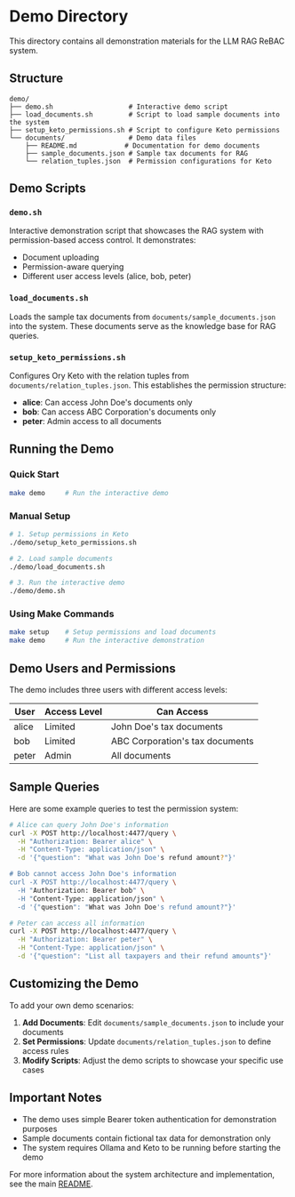 # Demo Directory

This directory contains all demonstration materials for the LLM RAG ReBAC
system.

## Structure

```
demo/
├── demo.sh                   # Interactive demo script
├── load_documents.sh         # Script to load sample documents into the system
├── setup_keto_permissions.sh # Script to configure Keto permissions
└── documents/                # Demo data files
    ├── README.md            # Documentation for demo documents
    ├── sample_documents.json # Sample tax documents for RAG
    └── relation_tuples.json  # Permission configurations for Keto
```

## Demo Scripts

### `demo.sh`

Interactive demonstration script that showcases the RAG system with
permission-based access control. It demonstrates:

- Document uploading
- Permission-aware querying
- Different user access levels (alice, bob, peter)

### `load_documents.sh`

Loads the sample tax documents from `documents/sample_documents.json` into the
system. These documents serve as the knowledge base for RAG queries.

### `setup_keto_permissions.sh`

Configures Ory Keto with the relation tuples from
`documents/relation_tuples.json`. This establishes the permission structure:

- **alice**: Can access John Doe's documents only
- **bob**: Can access ABC Corporation's documents only
- **peter**: Admin access to all documents

## Running the Demo

### Quick Start

```bash
make demo     # Run the interactive demo
```

### Manual Setup

```bash
# 1. Setup permissions in Keto
./demo/setup_keto_permissions.sh

# 2. Load sample documents
./demo/load_documents.sh

# 3. Run the interactive demo
./demo/demo.sh
```

### Using Make Commands

```bash
make setup    # Setup permissions and load documents
make demo     # Run the interactive demonstration
```

## Demo Users and Permissions

The demo includes three users with different access levels:

| User  | Access Level | Can Access                      |
| ----- | ------------ | ------------------------------- |
| alice | Limited      | John Doe's tax documents        |
| bob   | Limited      | ABC Corporation's tax documents |
| peter | Admin        | All documents                   |

## Sample Queries

Here are some example queries to test the permission system:

```bash
# Alice can query John Doe's information
curl -X POST http://localhost:4477/query \
  -H "Authorization: Bearer alice" \
  -H "Content-Type: application/json" \
  -d '{"question": "What was John Doe's refund amount?"}'

# Bob cannot access John Doe's information
curl -X POST http://localhost:4477/query \
  -H "Authorization: Bearer bob" \
  -H "Content-Type: application/json" \
  -d '{"question": "What was John Doe's refund amount?"}'

# Peter can access all information
curl -X POST http://localhost:4477/query \
  -H "Authorization: Bearer peter" \
  -H "Content-Type: application/json" \
  -d '{"question": "List all taxpayers and their refund amounts"}'
```

## Customizing the Demo

To add your own demo scenarios:

1. **Add Documents**: Edit `documents/sample_documents.json` to include your
   documents
2. **Set Permissions**: Update `documents/relation_tuples.json` to define access
   rules
3. **Modify Scripts**: Adjust the demo scripts to showcase your specific use
   cases

## Important Notes

- The demo uses simple Bearer token authentication for demonstration purposes
- Sample documents contain fictional tax data for demonstration only
- The system requires Ollama and Keto to be running before starting the demo

For more information about the system architecture and implementation, see the
main [README](../README.md).
